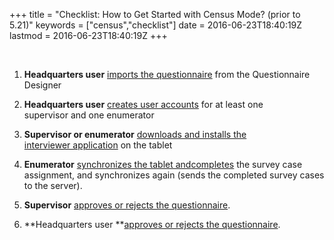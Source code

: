 +++
title = "Checklist: How to Get Started with Census Mode? (prior to 5.21)"
keywords = ["census","checklist"]
date = 2016-06-23T18:40:19Z
lastmod = 2016-06-23T18:40:19Z
+++

 

1.  **Headquarters user** [imports the
    questionnaire](/getting-started/import-the-questionnaire-prior-to-5-21-)
    from the Questionnaire Designer 

2.  **Headquarters user** [creates user
    accounts](/getting-started/create-user-accounts-for-your-team-) for
    at least one supervisor and one enumerator ​

3.  **Supervisor or enumerator** [downloads and installs the
    interviewer application](/getting-started/download-and-install-the-interviewer-application) on
    the tablet  

4.  **Enumerator** [synchronizes the tablet
    and](/getting-started/synchronization-completing-the-interview)[completes](/getting-started/synchronization-completing-the-interview)
    the survey case assignment, and synchronizes again (sends the
    completed survey cases to the server). 

5.  **Supervisor** [approves or rejects the
    questionnaire](/getting-started/supervisor-browsing-the-completed-interview).

6.  **Headquarters user **[approves or rejects the
    questionnaire](/getting-started/headquarters-user-browsing-the-completed-interview).
